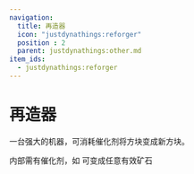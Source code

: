 ```yaml
---
navigation:
  title: 再造器
  icon: "justdynathings:reforger"
  position : 2
  parent: justdynathings:other.md
item_ids:
  - justdynathings:reforger
---
```


# 再造器


一台强大的机器，可消耗催化剂将方块变成新方块。

<BlockImage id="justdynathings:reforger" p:facing="up" p:active="true" scale="4.0"/>

<GameScene zoom="4" interactive={true}>

  <Block id="justdynathings:reforger" p:facing="north" p:active="true" />
  <Block z="-1" id="minecraft:stone" />

  <BoxAnnotation color="#000000" min="0.25 0.25 0.25" max="0.75 0.75 0.75">
        内部需有催化剂，如<ItemImage id="minecraft:diamond" scale="0.75" />
  </BoxAnnotation>

  <BoxAnnotation color="#000000" min="0.25 0.25 -0.25" max="0.75 0.75 -0.75">
        可变成任意有效矿石
  </BoxAnnotation>
</GameScene>

<RecipeFor id="justdynathings:reforger" />